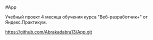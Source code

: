 #App

Учебный проект 4 месяца обучения курса "Веб-разработчик+" от Яндекс.Практикум.

https://github.com/Abrakadabra13/App.git
